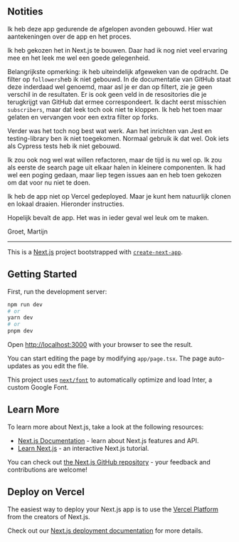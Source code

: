## Notities

Ik heb deze app gedurende de afgelopen avonden gebouwd. Hier wat aantekeningen over de app en het proces.

Ik heb gekozen het in Next.js te bouwen. Daar had ik nog niet veel ervaring mee en het leek me wel een goede gelegenheid.

Belangrijkste opmerking: ik heb uiteindelijk afgeweken van de opdracht. De filter op `followers`heb ik niet gebouwd. In de documentatie van GitHub staat deze inderdaad wel genoemd, maar asl je er dan op filtert, zie je geen verschil in de resultaten. Er is ook geen veld in de resositories die je terugkrijgt van GitHub dat ermee correspondeert. Ik dacht eerst misschien `subscribers`, maar dat leek toch ook niet te kloppen. Ik heb het toen maar gelaten en vervangen voor een extra filter op forks.

Verder was het toch nog best wat werk. Aan het inrichten van Jest en testing-library ben ik niet toegekomen. Normaal gebruik ik dat wel. Ook iets als Cypress tests heb ik niet gebouwd.

Ik zou ook nog wel wat willen refactoren, maar de tijd is nu wel op. Ik zou als eerste de search page uit elkaar halen in kleinere componenten. Ik had wel een poging gedaan, maar liep tegen issues aan en heb toen gekozen om dat voor nu niet te doen.

Ik heb de app niet op Vercel gedeployed. Maar je kunt hem natuurlijk clonen en lokaal draaien. Hieronder instructies.

Hopelijk bevalt de app. Het was in ieder geval wel leuk om te maken.

Groet, Martijn

---

This is a [Next.js](https://nextjs.org/) project bootstrapped with [`create-next-app`](https://github.com/vercel/next.js/tree/canary/packages/create-next-app).

## Getting Started

First, run the development server:

```bash
npm run dev
# or
yarn dev
# or
pnpm dev
```

Open [http://localhost:3000](http://localhost:3000) with your browser to see the result.

You can start editing the page by modifying `app/page.tsx`. The page auto-updates as you edit the file.

This project uses [`next/font`](https://nextjs.org/docs/basic-features/font-optimization) to automatically optimize and load Inter, a custom Google Font.

## Learn More

To learn more about Next.js, take a look at the following resources:

-  [Next.js Documentation](https://nextjs.org/docs) - learn about Next.js features and API.
-  [Learn Next.js](https://nextjs.org/learn) - an interactive Next.js tutorial.

You can check out [the Next.js GitHub repository](https://github.com/vercel/next.js/) - your feedback and contributions are welcome!

## Deploy on Vercel

The easiest way to deploy your Next.js app is to use the [Vercel Platform](https://vercel.com/new?utm_medium=default-template&filter=next.js&utm_source=create-next-app&utm_campaign=create-next-app-readme) from the creators of Next.js.

Check out our [Next.js deployment documentation](https://nextjs.org/docs/deployment) for more details.
